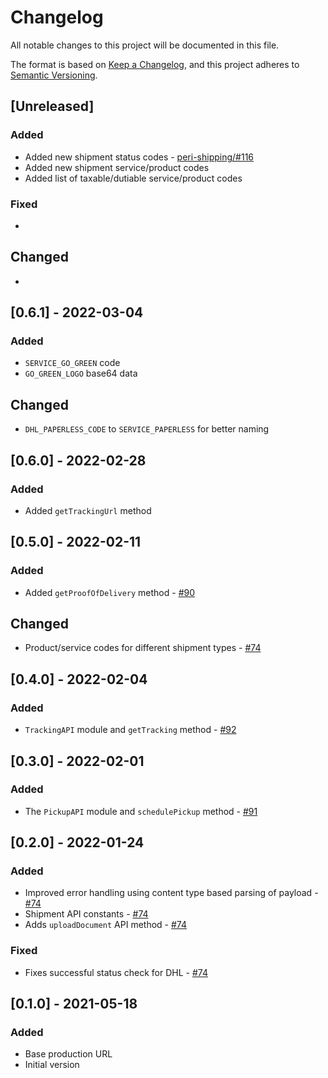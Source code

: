 # Changelog

All notable changes to this project will be documented in this file.

The format is based on [Keep a Changelog](https://keepachangelog.com/en/1.0.0/),
and this project adheres to [Semantic Versioning](https://semver.org/spec/v2.0.0.html).

## [Unreleased]

### Added

* Added new shipment status codes - [peri-shipping/#116](https://github.com/ripe-tech/peri-shipping/issues/116)
* Added new shipment service/product codes
* Added list of taxable/dutiable service/product codes

### Fixed

*

## Changed

*

## [0.6.1] - 2022-03-04

### Added

* `SERVICE_GO_GREEN` code
* `GO_GREEN_LOGO` base64 data

## Changed

* `DHL_PAPERLESS_CODE` to `SERVICE_PAPERLESS` for better naming

## [0.6.0] - 2022-02-28

### Added

* Added `getTrackingUrl` method

## [0.5.0] - 2022-02-11

### Added

* Added `getProofOfDelivery` method - [#90](https://github.com/ripe-tech/peri-shipping/issues/90)

## Changed

* Product/service codes for different shipment types - [#74](https://github.com/ripe-tech/peri-shipping/issues/74)

## [0.4.0] - 2022-02-04

### Added

* `TrackingAPI` module and `getTracking` method - [#92](https://github.com/ripe-tech/peri-shipping/issues/92)

## [0.3.0] - 2022-02-01

### Added

* The `PickupAPI` module and `schedulePickup` method - [#91](https://github.com/ripe-tech/peri-shipping/issues/91)

## [0.2.0] - 2022-01-24

### Added

* Improved error handling using content type based parsing of payload - [#74](https://github.com/ripe-tech/peri-shipping/issues/74)
* Shipment API constants - [#74](https://github.com/ripe-tech/peri-shipping/issues/74)
* Adds `uploadDocument` API method - [#74](https://github.com/ripe-tech/peri-shipping/issues/74)

### Fixed

* Fixes successful status check for DHL - [#74](https://github.com/ripe-tech/peri-shipping/issues/74)

## [0.1.0] - 2021-05-18

### Added

* Base production URL
* Initial version
